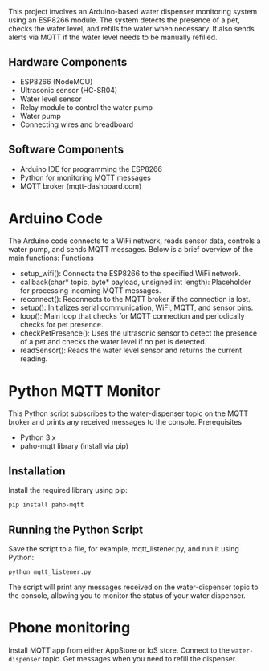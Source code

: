 This project involves an Arduino-based water dispenser monitoring system using an ESP8266 module. The system detects the presence of a pet, checks the water level, and refills the water when necessary. It also sends alerts via MQTT if the water level needs to be manually refilled.
## Hardware Components

*    ESP8266 (NodeMCU)
*    Ultrasonic sensor (HC-SR04)
*    Water level sensor
*    Relay module to control the water pump
*    Water pump
*    Connecting wires and breadboard

## Software Components

* Arduino IDE for programming the ESP8266
* Python for monitoring MQTT messages
* MQTT broker (mqtt-dashboard.com)

# Arduino Code

The Arduino code connects to a WiFi network, reads sensor data, controls a water pump, and sends MQTT messages. Below is a brief overview of the main functions:
Functions

*    setup_wifi(): Connects the ESP8266 to the specified WiFi network.
*    callback(char* topic, byte* payload, unsigned int length): Placeholder for processing incoming MQTT messages.
 *   reconnect(): Reconnects to the MQTT broker if the connection is lost.
  *  setup(): Initializes serial communication, WiFi, MQTT, and sensor pins.
   * loop(): Main loop that checks for MQTT connection and periodically checks for pet presence.
* checkPetPresence(): Uses the ultrasonic sensor to detect the presence of a pet and checks the water level if no pet is detected.
 *   readSensor(): Reads the water level sensor and returns the current reading.

# Python MQTT Monitor

This Python script subscribes to the water-dispenser topic on the MQTT broker and prints any received messages to the console.
Prerequisites

*    Python 3.x
*    paho-mqtt library (install via pip)

## Installation

Install the required library using pip:


```
pip install paho-mqtt
```

## Running the Python Script

Save the script to a file, for example, mqtt_listener.py, and run it using Python:



```
python mqtt_listener.py
```

The script will print any messages received on the water-dispenser topic to the console, allowing you to monitor the status of your water dispenser.

# Phone monitoring

Install MQTT app from either AppStore or IoS store. Connect to the `water-dispenser` topic. Get messages when you need to refill the dispenser.
